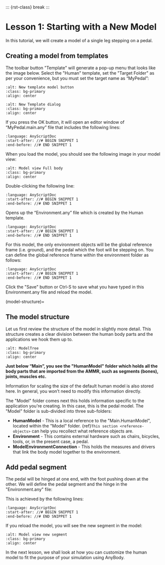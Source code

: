 ::: {rst-class} break
:::

# Lesson 1: Starting with a New Model

In this tutorial, we will create a model of a single leg stepping on a
pedal.

## Creating a model from templates

The toolbar button "Template" will generate a pop-up menu that looks like the image below.
Select the "Human" template, set the "Target Folder" as per your convenience, but you must set the target name as “MyPedal”:

```{image} _static/lesson1/image2.png
:alt: New template model button
:class: bg-primary
:align: center
```

```{image} _static/lesson1/image3.png
:alt: New Template dialog
:class: bg-primary
:align: center
```

If you press the OK button, it will open an editor window of
“MyPedal.main.any” file that includes the following lines:

```{literalinclude} Snippets/lesson1/snip.NewModel.main-1.any
:language: AnyScriptDoc
:start-after: //# BEGIN SNIPPET 1
:end-before: //# END SNIPPET 1
```

When you load the model, you should see the following image in your model view:

```{image} _static/lesson1/image4.png
:alt: Model view Full body
:class: bg-primary
:align: center
```

Double-clicking the following line:

```{literalinclude} Snippets/lesson1/snip.NewModel.main-2.any
:language: AnyScriptDoc
:start-after: //# BEGIN SNIPPET 1
:end-before: //# END SNIPPET 1
```

Opens up the “Environment.any” file which is created by the Human template.

```{literalinclude} Snippets/lesson1/snip.NewModel.main-3.any
:language: AnyScriptDoc
:start-after: //# BEGIN SNIPPET 1
:end-before: //# END SNIPPET 1
```

For this model, the only environment objects will be the global reference frame (i.e. ground),
and the pedal which the foot will be stepping on. You can define the global reference frame within the
environment folder as follows:

```{literalinclude} Snippets/lesson1/snip.NewModel.main-4.any
:language: AnyScriptDoc
:start-after: //# BEGIN SNIPPET 1
:end-before: //# END SNIPPET 1
```

Click the "Save" button or Ctrl-S to save what you have typed in this Environment.any file and reload the model.

(model-structure)=

## The model structure

Let us first review the structure of the model in slightly more
detail. This structure creates a clear division between the human body parts
and the applications we hook them up to.

```{image} _static/lesson1/image1.png
:alt: ModelTree
:class: bg-primary
:align: center
```

**Just below “Main”, you see the "HumanModel" folder which holds all the body
parts that are imported from the AMMR, such as segments (bones), joints, muscles etc.**

Information for scaling the size of the default human model is also stored here.
In general, you won’t need to modify this information directly.

The "Model" folder comes next this holds information specific to the application you're creating.
In this case, this is the pedal model. The "Model" folder is sub-divided into three sub-folders:

- **HumanModel** - This is a local reference to the "Main.HumanModel", located within the "Model" folder.
  {ref}`This section <reference-objects>` can help you recollect what reference objects are.
- **Environment** - This contains external hardware such as chairs,
  bicycles, tools, or, in the present case, a pedal.
- **ModelEnvironmentConnection** - This holds the measures and drivers that link the body model together to the environment.

## Add pedal segment

The pedal will be hinged at one end, with the foot pushing down at the other.
We will define the pedal segment and the hinge in the "Environment.any" file:

This is achieved by the following lines:

```{literalinclude} Snippets/lesson1/snip.NewModel.main-5.any
:language: AnyScriptDoc
:start-after: //# BEGIN SNIPPET 1
:end-before: //# END SNIPPET 1
```

If you reload the model, you will see the new segment in the model:

```{image} _static/lesson1/image5.png
:alt: Model view new segment
:class: bg-primary
:align: center
```

In the next lesson, we shall look at how you can customize the human model to fit the purpose of your
simulation using AnyBody.
